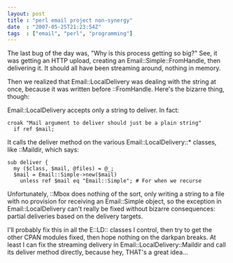 ```yaml
---
layout: post
title : "perl email project non-synergy"
date  : "2007-05-25T21:23:54Z"
tags  : ["email", "perl", "programming"]
---
```

The last bug of the day was, "Why is this process getting so big?"  See, it was
getting an HTTP upload, creating an Email::Simple::FromHandle, then delivering
it.  It should all have been streaming around, nothing in memory.

Then we realized that Email::LocalDelivery was dealing with the string at once,
because it was written before ::FromHandle.  Here's the bizarre thing, though:

Email::LocalDelivery accepts only a string to deliver.  In fact:

    croak "Mail argument to deliver should just be a plain string"
      if ref $mail;

It calls the deliver method on the various Email::LocalDelivery::* classes,
like ::Maildir, which says:

    sub deliver {
      my ($class, $mail, @files) = @_;
      $mail = Email::Simple->new($mail)
        unless ref $mail eq "Email::Simple"; # For when we recurse

Unfortunately, ::Mbox does nothing of the sort, only writing a string to a file
with no provision for receiving an Email::Simple object, so the exception in
Email::LocalDelivery can't really be fixed without bizarre consequences:
partial deliveries based on the delivery targets.

I'll probably fix this in all the E::LD:: classes I control, then try to get
the other CPAN modules fixed, then hope nothing on the darkpan breaks.  At
least I can fix the streaming delivery in Email::LocalDelivery::Maildir and
call its deliver method directly, because hey, THAT's a great idea...

